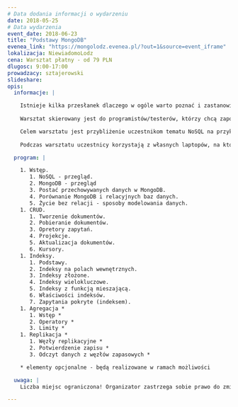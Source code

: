 ```yaml
---
# Data dodania informacji o wydarzeniu
date: 2018-05-25
# Data wydarzenia
event_date: 2018-06-23
title: "Podstawy MongoDB"
evenea_link: "https://mongolodz.evenea.pl/?out=1&source=event_iframe"
lokalizacja: NiewiadomoLodz
cena: Warsztat płatny - od 79 PLN
dlugosc: 9:00-17:00
prowadzacy: sztajerowski
slideshare:
opis:
  informacje: |

    Istnieje kilka przesłanek dlaczego w ogóle warto poznać i zastanowić się nad użyciem MongoDB w projekcie. Głównym z nich jest potrzeba skalowania horyzontalnego (moment gdy dodawanie kolejnych dysków do serwera przestaje być możliwe do realizacji), ale nie tylko dlatego warto zwrócić uwagę na tę bazę. Jest ona również alternatywą dla baz relacyjnych, gdy schemat danych ulega ciągłym zmianom, bądź - co gorsza - nie ma go w ogóle lub sytuacja, w której to na czym najbardziej nam zależy to stała dostępność danych.
 
    Warsztat skierowany jest do programistów/testerów, którzy chcą zapoznać się obsługą podstawowych elementów MongoDB. Od uczestników wymaga się jedynie ogólnej wiedzy na temat baz danych - wprowadzenie będzie "od zera".

    Celem warsztatu jest przybliżenie uczestnikom tematu NoSQL na przykładzie MongoDB. Uczestnicy dowiedzą się m.in. czym jest MongoDB, jak wygląda interfejs użytkownika czy jak się ma składnia zapytań MongoDB do klasycznego SQL'a. Dowiedzą się również czym jest _id i dlaczego identyfikator encji nie zawsze musi być losową wartością. Po szkoleniu uczestnik będzie potrafił zarządzać dokumentami w MongoDB (dodawać, modyfikować, pobierać), pozna i będzie umiał wykorzystać składnie zapytań wraz z użyciem projekcji. Oprócz tego uczestnik będzie potrafił tworzyć indeksy i wykorzystywać je w zapytaniach. Dodatkowo w ramach możliwości czasowych uczestnik dowie się jak realizowana jest agregacja, jakie są jej ograniczenia, będzie potrafił filtrować i agregować dane z dokumentów oraz pozna mechanizm replikacji danych. Warsztat nie porusza dostępu do bazy z aplikacji, shardingu i wewnętrznej budowy bazy.
    
    Podczas warsztatu uczestnicy korzystają z własnych laptopów, na których powinni mieć zainstalowaną bazę MongoDB (przed warsztatem pojawi się dokładna informacja o instalacji).

  program: |

    1. Wstęp.
       1. NoSQL - przegląd.
       2. MongoDB - przegląd
       3. Postać przechowywanych danych w MongoDB.
       4. Porównanie MongoDB i relacyjnych baz danych.
       5. Życie bez relacji - sposoby modelowania danych.
    1. CRUD.
       1. Tworzenie dokumentów.
       2. Pobieranie dokumentów.
       3. Opretory zapytań.
       4. Projekcje.
       5. Aktualizacja dokumentów.
       6. Kursory.
    1. Indeksy.
       1. Podstawy.
       2. Indeksy na polach wewnętrznych.
       3. Indeksy złożone.
       4. Indeksy wielokluczowe.
       5. Indeksy z funkcją mieszającą.
       6. Właściwości indeksów.
       7. Zapytania pokryte (indeksem).
    1. Agregacja *
       1. Wstęp *
       2. Operatory *
       3. Limity *
    1. Replikacja *
       1. Węzły replikacyjne *
       2. Potwierdzenie zapisu *
       3. Odczyt danych z węzłów zapasowych *

    * elementy opcjonalne - będą realizowane w ramach możliwości

  uwaga: |
    Liczba miejsc ograniczona! Organizator zastrzega sobie prawo do zmiany lokalizacji wydarzenia oraz jego odwołania w przypadku niezgłoszenia się minimalnej liczby uczestników.

---
```

